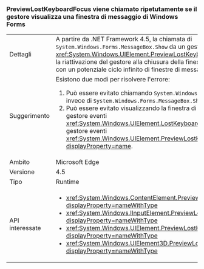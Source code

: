 ### <a name="previewlostkeyboardfocus-is-called-repeatedly-if-its-handler-shows-a-windows-forms-message-box"></a>PreviewLostKeyboardFocus viene chiamato ripetutamente se il gestore visualizza una finestra di messaggio di Windows Forms

|   |   |
|---|---|
|Dettagli|A partire da .NET Framework 4.5, la chiamata di <code>System.Windows.Forms.MessageBox.Show</code> da un gestore <xref:System.Windows.UIElement.PreviewLostKeyboardFocus> causerà la riattivazione del gestore alla chiusura della finestra di messaggio, con un potenziale ciclo infinito di finestre di messaggio.|
|Suggerimento|Esistono due modi per risolvere l'errore:<ol><li>Può essere evitato chiamando <code>System.Windows.MessageBox.Show</code> invece di <code>System.Windows.Forms.MessageBox.Show</code>.</li><li>Può essere evitato visualizzando la finestra di messaggio da un gestore eventi <xref:System.Windows.UIElement.LostKeyboardFocus>, anziché un gestore eventi <xref:System.Windows.UIElement.PreviewLostKeyboardFocus?displayProperty=name>.</li></ol>|
|Ambito|Microsoft Edge|
|Versione|4.5|
|Tipo|Runtime|
|API interessate|<ul><li><xref:System.Windows.ContentElement.PreviewLostKeyboardFocus?displayProperty=nameWithType></li><li><xref:System.Windows.IInputElement.PreviewLostKeyboardFocus?displayProperty=nameWithType></li><li><xref:System.Windows.UIElement.PreviewLostKeyboardFocus?displayProperty=nameWithType></li><li><xref:System.Windows.UIElement3D.PreviewLostKeyboardFocus?displayProperty=nameWithType></li></ul>|

